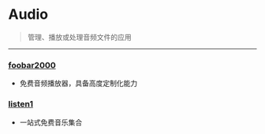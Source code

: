 # Audio

> 管理、播放或处理音频文件的应用
>

---



### [foobar2000](http://www.foobar2000.org/)

- 免费音频播放器，具备高度定制化能力

### [listen1](https://listen1.github.io/listen1)

- 一站式免费音乐集合